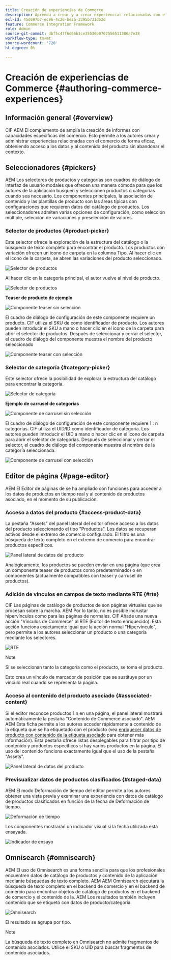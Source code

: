 ```yaml
---
title: Creación de experiencias de Commerce
description: Aprenda a crear y a crear experiencias relacionadas con el comercio de forma eficaz obteniendo acceso a los datos y al contenido del producto sin salir del contexto.
exl-id: 45d697b7-ec96-4c26-be2a-3395b731d52d
feature: Commerce Integration Framework
role: Admin
source-git-commit: dbf5c47f6d66b1ce35536b0762556511386a7e38
workflow-type: tm+mt
source-wordcount: '720'
ht-degree: 0%

---
```


# Creación de experiencias de Commerce {#authoring-commerce-experiences}

## Información general {#overview}

CIF AEM El complemento de amplía la creación de informes con capacidades específicas del comercio. Esto permite a los autores crear y administrar experiencias relacionadas con el comercio de forma eficaz, obteniendo acceso a los datos y al contenido del producto sin abandonar el contexto.

## Seleccionadores {#pickers}

AEM Los selectores de productos y categorías son cuadros de diálogo de interfaz de usuario modales que ofrecen una manera cómoda para que los autores de la aplicación busquen y seleccionen productos o categorías cuando sea necesario. Los componentes principales, la asociación de contenido y las plantillas de producto son las áreas típicas con configuraciones que requieren datos del catálogo de productos. Los seleccionadores admiten varias opciones de configuración, como selección múltiple, selección de variaciones y preselección de valores.

### Selector de productos {#product-picker}

Este selector ofrece la exploración de la estructura del catálogo o la búsqueda de texto completo para encontrar el producto. Los productos con variación ofrecen un icono de carpeta en la columna Tipo. Al hacer clic en el icono de la carpeta, se abren las variaciones del producto seleccionado.

![Selector de productos](../assets/authoring/product-picker.png)

Al hacer clic en la categoría principal, el autor vuelve al nivel de producto.

![Selector de productos](../assets/authoring/product-picker-variation.png)

**Teaser de producto de ejemplo**

![Componente teaser sin selección](../assets/authoring/teaser_component_without_selection.png)

El cuadro de diálogo de configuración de este componente requiere un producto. CIF utiliza el SKU de como identificador de producto. Los autores pueden introducir el SKU a mano o hacer clic en el icono de la carpeta para abrir el selector de productos. Después de seleccionar y cerrar el selector, el cuadro de diálogo del componente muestra el nombre del producto seleccionado

![Componente teaser con selección](../assets/authoring/teaser_component_with_selection.png)

### Selector de categoría {#category-picker}

Este selector ofrece la posibilidad de explorar la estructura del catálogo para encontrar la categoría.

![Selector de categoría](../assets/authoring/category-picker.png)

**Ejemplo de carrusel de categorías**

![Componente de carrusel sin selección](../assets/authoring/carousel_component_without_selection.png)

El cuadro de diálogo de configuración de este componente requiere 1 : n categorías. CIF utiliza el UID/ID como identificador de categoría. Los autores pueden introducir el UID a mano o hacer clic en el icono de carpeta para abrir el selector de categorías. Después de seleccionar y cerrar el selector, el cuadro de diálogo del componente muestra el nombre de la categoría seleccionada.

![Componente de carrusel con selección](../assets/authoring/carousel_component_with_selection.png)

## Editor de página {#page-editor}

AEM El Editor de páginas de se ha ampliado con funciones para acceder a los datos de productos en tiempo real y al contenido de productos asociado, en el momento de su publicación.

### Acceso a datos del producto {#access-product-data}

La pestaña &quot;Assets&quot; del panel lateral del editor ofrece acceso a los datos del producto seleccionando el tipo &quot;Productos&quot;. Los datos se recuperan activos desde el extremo de comercio configurado. El filtro es una búsqueda de texto completo en el extremo de comercio para encontrar productos específicos.

![Panel lateral de datos del producto](../assets/authoring/products-side-panel.png)

Analógicamente, los productos se pueden enviar en una página (que crea un componente teaser de productos como predeterminado) o en componentes (actualmente compatibles con teaser y carrusel de productos).

### Adición de vínculos en campos de texto mediante RTE {#rte}

CIF Las páginas de catálogo de productos de son páginas virtuales que se procesan sobre la marcha. AEM Por lo tanto, no es posible incrustar hipervínculos como para las páginas de normales. CIF Añade una nueva acción &quot;Vínculos de Commerce&quot; al RTE (Editor de texto enriquecido). Esta acción funciona exactamente igual que la acción normal &quot;Hipervínculo&quot;, pero permite a los autores seleccionar un producto o una categoría mediante los selectores.

![RTE](../assets/authoring/RTE.png)

>[!NOTE]
>
> Si se seleccionan tanto la categoría como el producto, se toma el producto.

Esto crea un vínculo de marcador de posición que se sustituye por un vínculo real cuando se representa la página.

### Acceso al contenido del producto asociado {#associated-content}

Si el editor reconoce productos 1:n en una página, el panel lateral mostrará automáticamente la pestaña &quot;Contenido de Commerce asociado&quot;. AEM AEM Esta ficha permite a los autores acceder rápidamente a contenido de la etiqueta que se ha etiquetado con el producto (vea [enriquecer datos de producto con contenido de la etiqueta asociado](./enrich-product-associated-content.md) para obtener más información). Esta pestaña ofrece listas desplegables para filtrar por tipo de contenido y productos específicos si hay varios productos en la página. El uso del contenido funciona exactamente igual que el uso de la pestaña &quot;Assets&quot;.

![Panel lateral de datos del producto](../assets/authoring/associated-commerce-content-tab.png)

### Previsualizar datos de productos clasificados {#staged-data}

AEM El modo Deformación de tiempo del editor permite a los autores obtener una vista previa y examinar una experiencia con datos de catálogo de productos clasificados en función de la fecha de Deformación de tiempo.

![Deformación de tiempo](../assets/authoring/timewarp.png)

Los componentes mostrarán un indicador visual si la fecha utilizada está ensayada.

![Indicador de ensayo](../assets/authoring/staged-indicator.png)

## Omnisearch {#omnisearch}

AEM El uso de Omnisearch es una forma sencilla para que los profesionales encuentren datos de catálogo de productos y contenido de la aplicación mediante búsquedas de texto completo. AEM AEM Omnisearch ejecutará la búsqueda de texto completo en el backend de comercio y en el backend de comercio para encontrar objetos de catálogo de productos en el backend de comercio y el contenido de la. AEM Los resultados también incluyen contenido que se etiquetó con datos de producto/categoría.

![Omnisearch](../assets/authoring/omnisearch.png)

El resultado se agrupa por tipo.

>[!NOTE]
>
> La búsqueda de texto completo en Omnisearch no admite fragmentos de contenido asociados. Utilice el SKU o UID para buscar fragmentos de contenido asociados.
